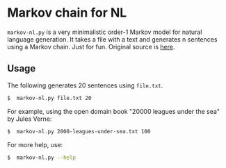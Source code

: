 Markov chain for NL
===================

`markov-nl.py` is a very minimalistic order-1 Markov model for natural language generation. It takes a file with a text and generates n sentences using a Markov chain. Just for fun.
Original source is [here](https://www.reddit.com/r/linux/comments/du0m7h/really_fast_markov_chains_in_20_lines_of_sh_grep/f70uull?utm_source=share&utm_medium=web2x).

Usage
-----

The following generates 20 sentences using `file.txt`.

```bash
$  markov-nl.py file.txt 20
```
For example, using the open domain book "20000 leagues under the sea" by Jules Verne:

```bash
$  markov-nl.py 2000-leagues-under-sea.txt 100
```

For more help, use:

```bash
$  markov-nl.py --help
```

